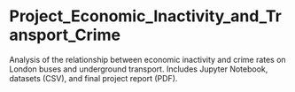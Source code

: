 # Project_Economic_Inactivity_and_Transport_Crime
Analysis of the relationship between economic inactivity and crime rates on London buses and underground transport. Includes Jupyter Notebook, datasets (CSV), and final project report (PDF).
